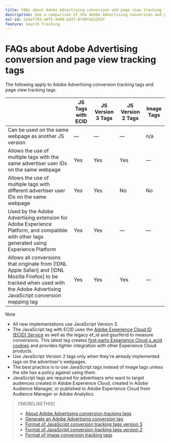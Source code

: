 ```yaml
---
title: FAQs about Adobe Advertising conversion and page view tracking tags
description: See a comparison of the Adobe Advertising conversion and page view tracking tags.
exl-id: 2e5ef792-e0f5-4409-bd37-87d9fab1265f
feature: Search Tracking
---
```

# FAQs about Adobe Advertising conversion and page view tracking tags

The following apply to Adobe Advertising conversion tracking tags and page view tracking tags.

| | JS Tags with ECID | JS Version 3 Tags | JS Version 2 Tags | Image Tags |
| ---- | ---- | ---- | ---- | ---- |
| Can be used on the same webpage as another JS version | &mdash; | &mdash; | &mdash; | n/a |
| Allows the use of multiple tags with the same advertiser user IDs on the same webpage | Yes | Yes | Yes | &mdash; |
| Allows the use of multiple tags with different advertiser user IDs on the same webpage | Yes | Yes | No | No |
| Used by the Adobe Advertising extension for Adobe Experience Platform, and compatible with other tags generated using Experience Platform | Yes | Yes | &mdash; | &mdash; |
| Allows all conversions that originate from [!DNL Apple Safari] and [!DNL Mozilla Firefox] to be tracked when used with the Adobe Advertising JavaScript conversion mapping tag | Yes | Yes | Yes | &mdash; |

<!-- add link to page on conversion mapping tag above? -->

>[!NOTE]
>
>* All new implementations use JavaScript Version 3.
>* The JavaScript tag with ECID uses the [Adobe Experience Cloud ID (ECID) Service](https://experienceleague.adobe.com/docs/id-service/using/intro/overview.html) as well as the legacy ef_id and gsurferid to measure conversions. This latest tag creates [first-party Experience Cloud s_ecid cookies](https://experienceleague.adobe.com/docs/core-services/interface/administration/ec-cookies/cookies-first-party.html) and provides tighter integration with other Experience Cloud products.
>* Use JavaScript Version 2 tags only when they're already implemented tags on the advertiser's webpages.
>* The best practice is to use JavaScript tags instead of image tags unless the site has a policy against using them.
>* JavaScript tags are required for advertisers who want to target audiences created in Adobe Experience Cloud, created in Adobe Audience Manager, or published to Adobe Experience Cloud from Audience Manager or Adobe Analytics.

>[!MORELIKETHIS]
>
>* [About Adobe Advertising conversion-tracking tags](/help/search-social-commerce/tracking/conversion-tracking-advertising.md)
>* [Generate an Adobe Advertising conversion tag](/help/search-social-commerce/tools/conversion-tag-generate.md)
>* [Format of JavaScript conversion tracking tags version 3](/help/search-social-commerce/tracking/format-conversion-tag-jsv3.md)
>* [Format of JavaScript conversion tracking tags version 2](/help/search-social-commerce/tracking/format-conversion-tag-jsv2.md)
>* [Format of image conversion tracking tags](/help/search-social-commerce/tracking/format-conversion-tag-image.md)

<!-- add if I keep the file:  
>* The Adobe Advertising JavaScript conversion mapping tag
-->

